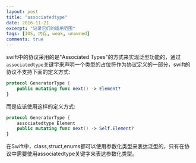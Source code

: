 ```yaml
---
layout: post
title: "associatedtype"
date: 2016-11-21
excerpt: "记录它们的适用范围"
tags: [IOS, 内存, weak, unowned]
comments: true
---
```

swift中的协议采用的是"Associated Types"的方式来实现泛型功能的，通过`associatedtype`关键字来声明一个类型的占位符作为协议定义的一部分，swift的协议不支持下面的定义方式:

```swift
protocol GeneratorType {
    public mutating func next() -> Element?
}
```



而是应该使用这样的定义方式:

```swift
protocol GeneratorType {
    associatedtype Element
    public mutating func next() -> Self.Element?
}
```



在Swift中，class,struct,enums都可以使用参数化类型来表达泛型的，只有在协议中需要使用associatedtype关键字来表达参数化类型。
